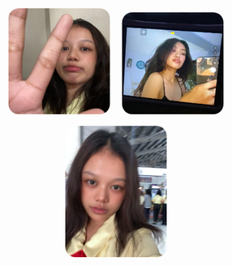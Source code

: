 
<p align="center">
  <img src="./anna2.jpg" width="200" style="border-radius: 20px; margin: 10px;" alt="GF 2" />
   <img src="./anna.jpg" width="200" style="border-radius: 20px; margin: 10px;" alt="GF 1" />
  <img src="./annajoe.jpg" width="200" style="border-radius: 20px; margin: 10px;" alt="GF 3" />
</p>
